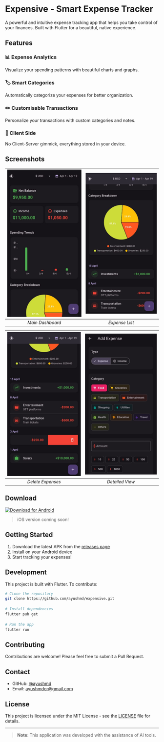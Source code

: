 # Expensive - Smart Expense Tracker

A powerful and intuitive expense tracking app that helps you take control of your finances. Built with Flutter for a beautiful, native experience.

## Features

### 📊 Expense Analytics
Visualize your spending patterns with beautiful charts and graphs.

### 🏷️ Smart Categories
Automatically categorize your expenses for better organization.

### ✏️ Customisable Transactions
Personalize your transactions with custom categories and notes.

### 📱 Client Side
No Client-Server gimmick, everything stored in your device.

## Screenshots

| ![Landing Page](website/landing_page.jpeg) | ![Lower Section](website/landing_page_lower_Section.jpeg) |
|:---:|:---:|
| *Main Dashboard* | *Expense List* |

| ![Delete Feature](website/landing_page_delete_feature.jpeg) | ![Second Page](website/second_page.jpeg) |
|:---:|:---:|
| *Delete Expenses* | *Detailed View* |

## Download

[![Download for Android](https://img.shields.io/badge/Download-Android-green?style=for-the-badge&logo=android)](https://github.com/ayushmd/expensive/releases/latest/download/app-release.apk)

> iOS version coming soon!

## Getting Started

1. Download the latest APK from the [releases page](https://github.com/ayushmd/expensive/releases)
2. Install on your Android device
3. Start tracking your expenses!

## Development

This project is built with Flutter. To contribute:

```bash
# Clone the repository
git clone https://github.com/ayushmd/expensive.git

# Install dependencies
flutter pub get

# Run the app
flutter run
```

## Contributing

Contributions are welcome! Please feel free to submit a Pull Request.

## Contact

- GitHub: [@ayushmd](https://github.com/ayushmd)
- Email: [ayushmdcr@gmail.com](mailto:ayushmdcr@gmail.com)

## License

This project is licensed under the MIT License - see the [LICENSE](LICENSE) file for details.

---

> **Note**: This application was developed with the assistance of AI tools.



